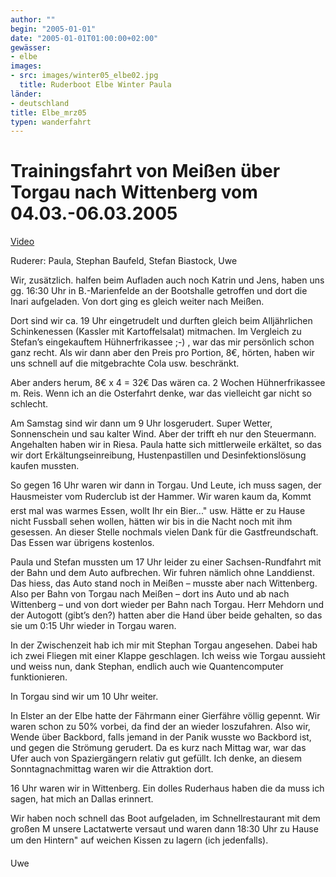 ```yaml
---
author: ""
begin: "2005-01-01"
date: "2005-01-01T01:00:00+02:00"
gewässer:
- elbe
images:
- src: images/winter05_elbe02.jpg
  title: Ruderboot Elbe Winter Paula
länder: 
- deutschland
title: Elbe_mrz05
typen: wanderfahrt
---
```



# Trainingsfahrt von Meißen über Torgau nach Wittenberg vom 04.03.-06.03.2005


[Video](/berichte/2005/mrz05_video)

Ruderer: Paula, Stephan Baufeld, Stefan Biastock, Uwe

Wir, zusätzlich. halfen beim Aufladen auch noch Katrin und Jens, haben uns gg. 16:30 Uhr in B.-Marienfelde an der Bootshalle getroffen und dort die Inari aufgeladen. Von dort ging es gleich weiter nach Meißen.

Dort sind wir ca. 19 Uhr eingetrudelt und durften gleich beim Alljährlichen Schinkenessen (Kassler mit Kartoffelsalat) mitmachen. Im Vergleich zu Stefan’s eingekauftem Hühnerfrikassee ;-) , war das mir persönlich schon ganz recht. Als wir dann aber den Preis pro Portion, 8€, hörten, haben wir uns schnell auf die mitgebrachte Cola usw. beschränkt.

Aber anders herum, 8€ x 4 = 32€ Das wären ca. 2 Wochen Hühnerfrikassee m. Reis. Wenn ich an die Osterfahrt denke, war das vielleicht gar nicht so schlecht.

Am Samstag sind wir dann um 9 Uhr losgerudert. Super Wetter, Sonnenschein und sau kalter Wind. Aber der trifft eh nur den Steuermann. Angehalten haben wir in Riesa. Paula hatte sich mittlerweile erkältet, so das wir dort Erkältungseinreibung, Hustenpastillen und Desinfektionslösung kaufen mussten.

So gegen 16 Uhr waren wir dann in Torgau. Und Leute, ich muss sagen, der Hausmeister vom Ruderclub ist der Hammer. Wir waren kaum da, Kommt erst mal was warmes Essen, wollt Ihr ein Bier..." usw. Hätte er zu Hause nicht Fussball sehen wollen, hätten wir bis in die Nacht noch mit ihm gesessen. An dieser Stelle nochmals vielen Dank für die Gastfreundschaft. Das Essen war übrigens kostenlos.

Paula und Stefan mussten um 17 Uhr leider zu einer Sachsen-Rundfahrt mit der Bahn und dem Auto aufbrechen. Wir fuhren nämlich ohne Landdienst. Das hiess, das Auto stand noch in Meißen – musste aber nach Wittenberg. Also per Bahn von Torgau nach Meißen – dort ins Auto und ab nach Wittenberg – und von dort wieder per Bahn nach Torgau. Herr Mehdorn und der Autogott (gibt’s den?) hatten aber die Hand über beide gehalten, so das sie um 0:15 Uhr wieder in Torgau waren.

In der Zwischenzeit hab ich mir mit Stephan Torgau angesehen. Dabei hab ich zwei Fliegen mit einer Klappe geschlagen. Ich weiss wie Torgau aussieht und weiss nun, dank Stephan, endlich auch wie Quantencomputer funktionieren.

In Torgau sind wir um 10 Uhr weiter.

In Elster an der Elbe hatte der Fährmann einer Gierfähre völlig gepennt. Wir waren schon zu 50% vorbei, da find der an wieder loszufahren. Also wir, Wende über Backbord, falls jemand in der Panik wusste wo Backbord ist, und gegen die Strömung gerudert. Da es kurz nach Mittag war, war das Ufer auch von Spaziergängern relativ gut gefüllt. Ich denke, an diesem Sonntagnachmittag waren wir die Attraktion dort.

16 Uhr waren wir in Wittenberg. Ein dolles Ruderhaus haben die da muss ich sagen, hat mich an Dallas erinnert.

Wir haben noch schnell das Boot aufgeladen, im Schnellrestaurant mit dem großen M unsere Lactatwerte versaut und waren dann 18:30 Uhr zu Hause um den Hintern" auf weichen Kissen zu lagern (ich jedenfalls).

Uwe
